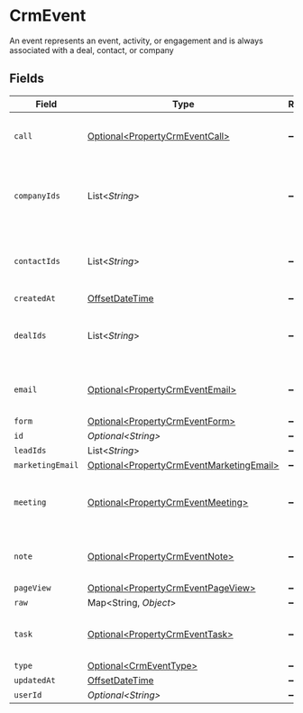 # CrmEvent

An event represents an event, activity, or engagement and is always associated with a deal, contact, or company


## Fields

| Field                                                                                              | Type                                                                                               | Required                                                                                           | Description                                                                                        |
| -------------------------------------------------------------------------------------------------- | -------------------------------------------------------------------------------------------------- | -------------------------------------------------------------------------------------------------- | -------------------------------------------------------------------------------------------------- |
| `call`                                                                                             | [Optional\<PropertyCrmEventCall>](../../models/shared/PropertyCrmEventCall.md)                     | :heavy_minus_sign:                                                                                 | The call object, when type = call                                                                  |
| `companyIds`                                                                                       | List\<*String*>                                                                                    | :heavy_minus_sign:                                                                                 | An array of company IDs associated with this event                                                 |
| `contactIds`                                                                                       | List\<*String*>                                                                                    | :heavy_minus_sign:                                                                                 | An array of contact IDs associated with this event                                                 |
| `createdAt`                                                                                        | [OffsetDateTime](https://docs.oracle.com/javase/8/docs/api/java/time/OffsetDateTime.html)          | :heavy_minus_sign:                                                                                 | N/A                                                                                                |
| `dealIds`                                                                                          | List\<*String*>                                                                                    | :heavy_minus_sign:                                                                                 | An array of deal IDs associated with this event                                                    |
| `email`                                                                                            | [Optional\<PropertyCrmEventEmail>](../../models/shared/PropertyCrmEventEmail.md)                   | :heavy_minus_sign:                                                                                 | The email object, when type = email                                                                |
| `form`                                                                                             | [Optional\<PropertyCrmEventForm>](../../models/shared/PropertyCrmEventForm.md)                     | :heavy_minus_sign:                                                                                 | N/A                                                                                                |
| `id`                                                                                               | *Optional\<String>*                                                                                | :heavy_minus_sign:                                                                                 | N/A                                                                                                |
| `leadIds`                                                                                          | List\<*String*>                                                                                    | :heavy_minus_sign:                                                                                 | N/A                                                                                                |
| `marketingEmail`                                                                                   | [Optional\<PropertyCrmEventMarketingEmail>](../../models/shared/PropertyCrmEventMarketingEmail.md) | :heavy_minus_sign:                                                                                 | N/A                                                                                                |
| `meeting`                                                                                          | [Optional\<PropertyCrmEventMeeting>](../../models/shared/PropertyCrmEventMeeting.md)               | :heavy_minus_sign:                                                                                 | The meeting object, when type = meeting                                                            |
| `note`                                                                                             | [Optional\<PropertyCrmEventNote>](../../models/shared/PropertyCrmEventNote.md)                     | :heavy_minus_sign:                                                                                 | The note object, when type = note                                                                  |
| `pageView`                                                                                         | [Optional\<PropertyCrmEventPageView>](../../models/shared/PropertyCrmEventPageView.md)             | :heavy_minus_sign:                                                                                 | N/A                                                                                                |
| `raw`                                                                                              | Map\<String, *Object*>                                                                             | :heavy_minus_sign:                                                                                 | N/A                                                                                                |
| `task`                                                                                             | [Optional\<PropertyCrmEventTask>](../../models/shared/PropertyCrmEventTask.md)                     | :heavy_minus_sign:                                                                                 | The task object, when type = task                                                                  |
| `type`                                                                                             | [Optional\<CrmEventType>](../../models/shared/CrmEventType.md)                                     | :heavy_minus_sign:                                                                                 | N/A                                                                                                |
| `updatedAt`                                                                                        | [OffsetDateTime](https://docs.oracle.com/javase/8/docs/api/java/time/OffsetDateTime.html)          | :heavy_minus_sign:                                                                                 | N/A                                                                                                |
| `userId`                                                                                           | *Optional\<String>*                                                                                | :heavy_minus_sign:                                                                                 | N/A                                                                                                |